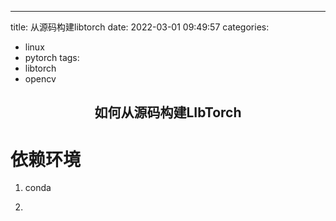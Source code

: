 ---
title: 从源码构建libtorch
date: 2022-03-01 09:49:57
categories:
- linux
- pytorch
tags:
- libtorch
- opencv

<h2 align="center">如何从源码构建LIbTorch</h2>

# 依赖环境
1. conda
   
2. 